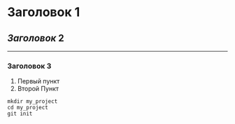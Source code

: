 # Заголовок 1
## _Заголовок_ 2

_ _ _

### **Заголовок 3**

1. Первый пункт<br>
2. Второй Пункт






```
mkdir my_project
cd my_project
git init
```